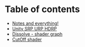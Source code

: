 # Table of contents

* [Notes and everything!](README.md)
* [Unity SRP URP HDRP](unity-srp-urp-hdrp.md)
* [Dissolve - shader graph](dissolve-shader-graph.md)
* [CutOff shader](cutoff-shader.md)
